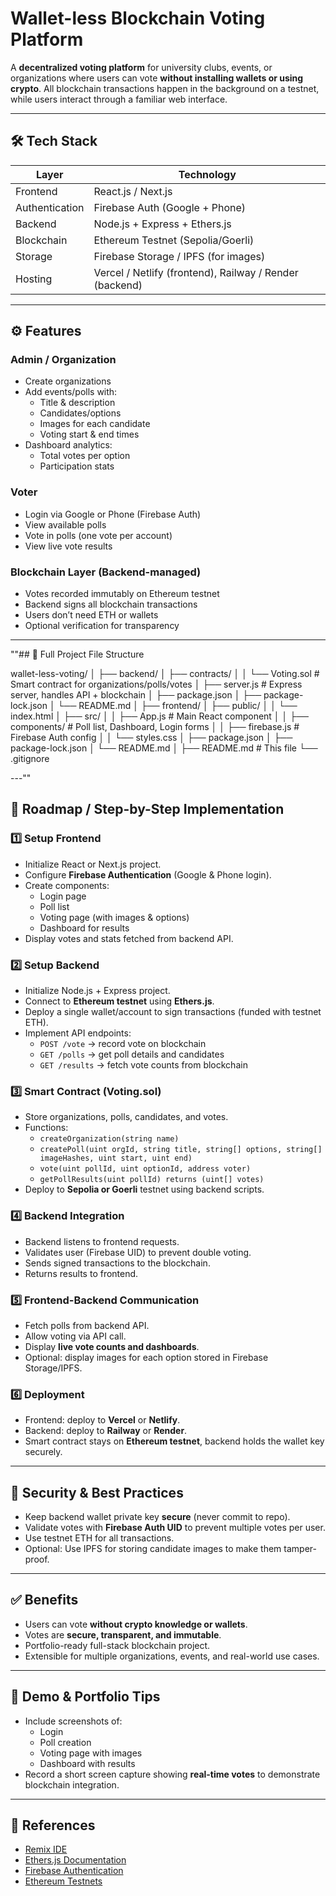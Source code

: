 # Wallet-less Blockchain Voting Platform

A **decentralized voting platform** for university clubs, events, or organizations where users can vote **without installing wallets or using crypto**. All blockchain transactions happen in the background on a testnet, while users interact through a familiar web interface.

---

## 🛠️ Tech Stack

| Layer | Technology |
|-------|------------|
| Frontend | React.js / Next.js |
| Authentication | Firebase Auth (Google + Phone) |
| Backend | Node.js + Express + Ethers.js |
| Blockchain | Ethereum Testnet (Sepolia/Goerli) |
| Storage | Firebase Storage / IPFS (for images) |
| Hosting | Vercel / Netlify (frontend), Railway / Render (backend) |

---

## ⚙️ Features

### Admin / Organization
- Create organizations
- Add events/polls with:
  - Title & description
  - Candidates/options
  - Images for each candidate
  - Voting start & end times
- Dashboard analytics:
  - Total votes per option
  - Participation stats

### Voter
- Login via Google or Phone (Firebase Auth)
- View available polls
- Vote in polls (one vote per account)
- View live vote results

### Blockchain Layer (Backend-managed)
- Votes recorded immutably on Ethereum testnet
- Backend signs all blockchain transactions
- Users don’t need ETH or wallets
- Optional verification for transparency

---

""## 📁 Full Project File Structure

wallet-less-voting/
│
├── backend/
│   ├── contracts/
│   │   └── Voting.sol          # Smart contract for organizations/polls/votes
│   ├── server.js               # Express server, handles API + blockchain
│   ├── package.json
│   ├── package-lock.json
│   └── README.md
│
├── frontend/
│   ├── public/
│   │   └── index.html
│   ├── src/
│   │   ├── App.js              # Main React component
│   │   ├── components/         # Poll list, Dashboard, Login forms
│   │   ├── firebase.js         # Firebase Auth config
│   │   └── styles.css
│   ├── package.json
│   ├── package-lock.json
│   └── README.md
│
├── README.md                   # This file
└── .gitignore

---""

## 🚀 Roadmap / Step-by-Step Implementation

### **1️⃣ Setup Frontend**
- Initialize React or Next.js project.
- Configure **Firebase Authentication** (Google & Phone login).
- Create components:
  - Login page
  - Poll list
  - Voting page (with images & options)
  - Dashboard for results
- Display votes and stats fetched from backend API.

### **2️⃣ Setup Backend**
- Initialize Node.js + Express project.
- Connect to **Ethereum testnet** using **Ethers.js**.
- Deploy a single wallet/account to sign transactions (funded with testnet ETH).
- Implement API endpoints:
  - `POST /vote` → record vote on blockchain
  - `GET /polls` → get poll details and candidates
  - `GET /results` → fetch vote counts from blockchain

### **3️⃣ Smart Contract (Voting.sol)**
- Store organizations, polls, candidates, and votes.
- Functions:
  - `createOrganization(string name)`
  - `createPoll(uint orgId, string title, string[] options, string[] imageHashes, uint start, uint end)`
  - `vote(uint pollId, uint optionId, address voter)`
  - `getPollResults(uint pollId) returns (uint[] votes)`
- Deploy to **Sepolia or Goerli** testnet using backend scripts.

### **4️⃣ Backend Integration**
- Backend listens to frontend requests.
- Validates user (Firebase UID) to prevent double voting.
- Sends signed transactions to the blockchain.
- Returns results to frontend.

### **5️⃣ Frontend-Backend Communication**
- Fetch polls from backend API.
- Allow voting via API call.
- Display **live vote counts and dashboards**.
- Optional: display images for each option stored in Firebase Storage/IPFS.

### **6️⃣ Deployment**
- Frontend: deploy to **Vercel** or **Netlify**.
- Backend: deploy to **Railway** or **Render**.
- Smart contract stays on **Ethereum testnet**, backend holds the wallet key securely.

---

## 🔐 Security & Best Practices
- Keep backend wallet private key **secure** (never commit to repo).
- Validate votes with **Firebase Auth UID** to prevent multiple votes per user.
- Use testnet ETH for all transactions.
- Optional: Use IPFS for storing candidate images to make them tamper-proof.

---

## ✅ Benefits
- Users can vote **without crypto knowledge or wallets**.
- Votes are **secure, transparent, and immutable**.
- Portfolio-ready full-stack blockchain project.
- Extensible for multiple organizations, events, and real-world use cases.

---

## 📸 Demo & Portfolio Tips
- Include screenshots of:
  - Login
  - Poll creation
  - Voting page with images
  - Dashboard with results
- Record a short screen capture showing **real-time votes** to demonstrate blockchain integration.

---

## 📝 References
- [Remix IDE](https://remix.ethereum.org/)
- [Ethers.js Documentation](https://docs.ethers.io/)
- [Firebase Authentication](https://firebase.google.com/docs/auth)
- [Ethereum Testnets](https://ethereum.org/en/developers/docs/networks/)
